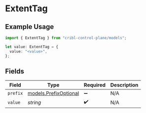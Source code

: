 # ExtentTag

## Example Usage

```typescript
import { ExtentTag } from "cribl-control-plane/models";

let value: ExtentTag = {
  value: "<value>",
};
```

## Fields

| Field                                                | Type                                                 | Required                                             | Description                                          |
| ---------------------------------------------------- | ---------------------------------------------------- | ---------------------------------------------------- | ---------------------------------------------------- |
| `prefix`                                             | [models.PrefixOptional](../models/prefixoptional.md) | :heavy_minus_sign:                                   | N/A                                                  |
| `value`                                              | *string*                                             | :heavy_check_mark:                                   | N/A                                                  |